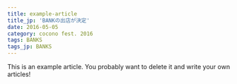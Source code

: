 ```yaml
---
title: example-article
title_jp: 'BANKの出店が決定'
date: 2016-05-05
category: cocono fest. 2016
tags: BANKS
tags_jp: BANKS
---
```


This is an example article. You probably want to delete it and write your own articles!
